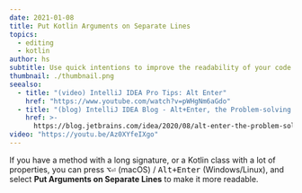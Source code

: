 ```yaml
---
date: 2021-01-08
title: Put Kotlin Arguments on Separate Lines
topics:
  - editing
  - kotlin
author: hs
subtitle: Use quick intentions to improve the readability of your code by putting arguments on separate lines.
thumbnail: ./thumbnail.png
seealso:
  - title: "(video) IntelliJ IDEA Pro Tips: Alt Enter"
    href: "https://www.youtube.com/watch?v=pWHgNm6aGdo"
  - title: "(blog) IntelliJ IDEA Blog - Alt+Enter, the Problem-solving Shortcut"
    href: >-
      https://blog.jetbrains.com/idea/2020/08/alt-enter-the-problem-solving-shortcut/
video: "https://youtu.be/Az0XYfeIXgo"
---
```


If you have a method with a long signature, or a Kotlin class with a lot of properties, you can press <kbd>⌥⏎</kbd> (macOS) / <kbd>Alt+Enter</kbd> (Windows/Linux), and select **Put Arguments on Separate Lines** to make it more readable.
